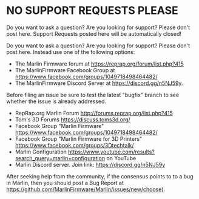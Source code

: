 # NO SUPPORT REQUESTS PLEASE

Do you want to ask a question? Are you looking for support? Please don't post here. Support Requests posted here will be automatically closed!

Do you want to ask a question? Are you looking for support? Please don't post here. Instead use one of the following options:

- The Marlin Firmware forum at https://reprap.org/forum/list.php?415
- The MarlinFirmware Facebook Group at https://www.facebook.com/groups/1049718498464482/
- The MarlinFirmware Discord Server at https://discord.gg/n5NJ59y.

Before filing an issue be sure to test the latest "bugfix" branch to see whether the issue is already addressed.

- RepRap.org Marlin Forum http://forums.reprap.org/list.php?415
- Tom's 3D Forums https://discuss.toms3d.org/
- Facebook Group "Marlin Firmware" https://www.facebook.com/groups/1049718498464482/
- Facebook Group "Marlin Firmware for 3D Printers" https://www.facebook.com/groups/3Dtechtalk/
- Marlin Configuration https://www.youtube.com/results?search_query=marlin+configuration on YouTube
- Marlin Discord server. Join link: https://discord.gg/n5NJ59y

After seeking help from the community, if the consensus points to to a bug in Marlin, then you should post a Bug Report at https://github.com/MarlinFirmware/Marlin/issues/new/choose).
